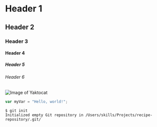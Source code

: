 # Header 1
## Header 2
### Header 3
#### Header 4
##### Header 5
###### Header 6
![Image of Yaktocat](https://octodex.github.com/images/yaktocat.png)

``` javascript
var myVar = "Hello, world!";
```

```
$ git init
Initialized empty Git repository in /Users/skills/Projects/recipe-repository/.git/
```
